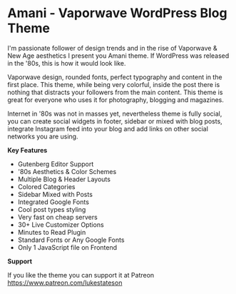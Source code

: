 # Amani - Vaporwave WordPress Blog Theme

I'm passionate follower of design trends and in the rise of Vaporwave & New Age aesthetics I present you Amani theme. If WordPress was released in the '80s, this is how it would look like.

Vaporwave design, rounded fonts, perfect typography and content in the first place. This theme, while being very colorful, inside the post there is nothing that distracts your followers from the main content. This theme is great for everyone who uses it for photography, blogging and magazines.

Internet in '80s was not in masses yet, nevertheless theme is fully social, you can create social widgets in footer, sidebar or mixed with blog posts, integrate Instagram feed into your blog and add links on other social networks you are using.

**Key Features**

- Gutenberg Editor Support
- '80s Aesthetics & Color Schemes
- Multiple Blog & Header Layouts
- Colored Categories
- Sidebar Mixed with Posts
- Integrated Google Fonts
- Cool post types styling
- Very fast on cheap servers
- 30+ Live Customizer Options
- Minutes to Read Plugin
- Standard Fonts or Any Google Fonts
- Only 1 JavaScript file on Frontend

**Support**

If you like the theme you can support it at Patreon https://www.patreon.com/lukestateson
